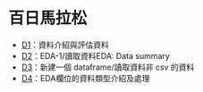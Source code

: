 # 百日馬拉松
+   <a href="https://github.com/kristenchan/2nd-ML100Days/blob/master/homework/Day_001_HW.ipynb">D1</a>：資料介紹與評估資料
+   <a href="https://github.com/kristenchan/2nd-ML100Days/blob/master/homework/Day_002_HW.ipynb">D2</a>：EDA-1/讀取資料EDA: Data summary
+   <a href="https://github.com/kristenchan/2nd-ML100Days/blob/master/homework/Day_003_HW.ipynb">D3</a>：新建一個 dataframe/讀取資料非 csv 的資料
+   <a href="https://github.com/kristenchan/2nd-ML100Days/blob/master/homework/Day_003_HW.ipynb">D4</a>：EDA欄位的資料類型介紹及處理